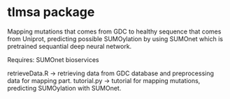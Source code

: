 # tlmsa package

Mapping mutations that comes from GDC to healthy sequence that comes from Uniprot, predicting possible SUMOylation by using SUMOnet which is pretrained sequantial deep neural network.

Requires:
SUMOnet
bioservices 


retrieveData.R -> retrieving data from GDC database and preprocessing data for mapping part.
tutorial.py -> tutorial for mapping mutations, predicting SUMOylation with SUMOnet.
